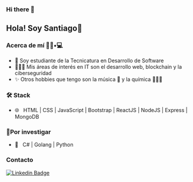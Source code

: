 ### Hi there 👋 <h2>Hola! Soy Santiago👋</h2>

<h3>Acerca de mí 👨🏻•💻</h3>

- 🌱 Soy estudiante de la Tecnicatura en Desarrollo de Software
- 👨🏻‍💻 Mis áreas de interés en IT son el desarrollo web, blockchain y la ciberseguridad
- ✨ Otros hobbies que tengo son la música 🥁 y la química 👨🏻‍🔬

<h3>🛠 Stack</h3>

- 🌐 &nbsp; HTML | CSS | JavaScript | Bootstrap | ReactJS | NodeJS | Express | MongoDB

<h3>🔎Por investigar</h3>

- 🔧 &nbsp; C# | Golang | Python

<h3>Contacto</h3>

[![Linkedin Badge](https://img.shields.io/badge/-santiagofonzo-blue?style=flat&logo=Linkedin&logoColor=white&link=https://www.linkedin.com/in/santiagofonzo/)](https://www.linkedin.com/in/santiagofonzo/)
